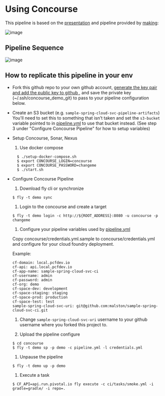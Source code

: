 # Using Concourse

This pipeline is based on the [presentation](http://www.slideshare.net/makingx/concourse-ci-meetup-demo) and pipeline provided by [making](https://github.com/making/concourse-ci-demo):

![image](https://qiita-image-store.s3.amazonaws.com/0/1852/a560e677-2ee9-398b-4548-b64d93b87a75.png)

## Pipeline Sequence

![image](/ci/images/sequence_diagram.png "Sequence Diagram")


## How to replicate this pipeline in your env

* Fork this github repo to your own github account, [ generate the key pair and add the public key to github ](https://help.github.com/articles/generating-ssh-keys), and save the private key (~/.ssh/concourse_demo_git)
to pass to your pipeline configuration below.

* Create an S3 bucket (e.g. `sample-spring-cloud-svc-pipeline-artifacts`)
You'll need to set this to something that isn't taken and set the `s3-bucket` variable pointed to in [pipeline.yml](pipeline.yml) to use that bucket instead. (See step 3 under "Configure Concourse Pipeline" for how to setup variables)

* Setup Concourse, Sonar, Nexus

  1. Use docker compose
  ```console
    $ ./setup-docker-compose.sh
    $ export CONCOURSE_LOGIN=concourse
    $ export CONCOURSE_PASSWORD=changeme
    $ ./start.sh
  ```

* Configure Concourse Pipeline

  1. Download fly cli or synchronize
    ```console
    $ fly -t demo sync
    ```

  1. Login to the concourse and create a target
    ```console
    $ fly -t demo login -c http://${ROOT_ADDRESS}:8080 -u concourse -p changeme
    ```

  1. Configure your pipeline variables used by [pipeline.yml](pipeline.yml)

    Copy concourse/credentials.yml.sample to concourse/credentials.yml and configure for your cloud foundry deployment.

    Example:
    ```
    cf-domain: local.pcfdev.io
    cf-api: api.local.pcfdev.io
    cf-app-name: sample-spring-cloud-svc-ci
    cf-username: admin
    cf-password: admin
    cf-org: demo
    cf-space-dev: development
    cf-space-staging: staging
    cf-space-prod: production
    cf-space-test: test
    sample-spring-cloud-svc-uri: git@github.com:malston/sample-spring-cloud-svc-ci.git
    ```

  1. Change `sample-spring-cloud-svc-uri` username to your github username where you forked this project to.

  1. Upload the pipeline configure

    ```console
    $ cd concourse
    $ fly -t demo sp -p demo -c pipeline.yml -l credentials.yml
    ```

  1. Unpause the pipeline

    ```console
    $ fly -t demo up -p demo
    ```

  1. Execute a task

    ```console
    $ CF_API=api.run.pivotal.io fly execute -c ci/tasks/smoke.yml -i gradle=gradle/ -i repo=.
    ```
